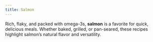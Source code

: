 ```yaml
---
title: Salmon
---
```


Rich, flaky, and packed with omega-3s, **salmon** is a favorite for quick, delicious meals. Whether baked, grilled, or pan-seared, these recipes highlight salmon’s natural flavor and versatility.
